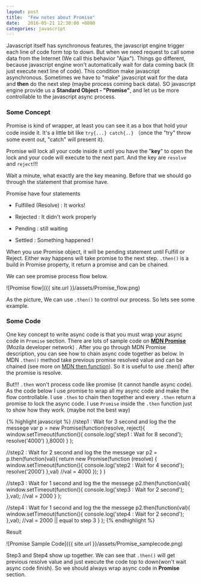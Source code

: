 ```yaml
---
layout: post
title:  "Few notes about Promise"
date:   2016-05-21 12:30:00 +0800
categories: javascript
---
```

Javascript itself has  synchronous features, the javascript engine trigger each line of code form top to down. But when we need request to call some data from the Internet (We call this behavior "Ajax"). Things go different, because javascript engine won't automatically  wait for data coming back (It just execute next line of code). This condition make javascript asynchronous. Sometimes we have to "make" javascript wait for the data and **then** do the next step (maybe process coming back data). SO javascript engine provide us a **Standard Object - "Promise"**, and let us be more controllable to the javascript async process.

### **Some Concept** ###

Promise is kind of wrapper, at least you can see it as a box that hold your code inside it. It's a little bit like
``try{...} catch{..}`` （once the "try" throw some event out, "catch" will present it).

Promise will lock all your code inside it until you have the "**key**" to open the lock and your code will execute to the next part. And the key are ``resolve`` and ``reject``!!!

Wait a minute, what exactly are the key meaning. Before that we should go through the statement that promise have.

Promise have four statements

* Fulfilled (Resolve) : It works!

* Rejected : It didn't work properly

* Pending : still waiting

* Settled : Something happened !

When you use Promise object, it will be pending statement until Fulfill or Reject. Either way happens will take promise to the next step. ``.then()`` is a build in Promise property, it return a promise and can be chained.

We can see promise process flow below.

![Promise flow]({{ site.url }}/assets/Promise_flow.png)

As the picture, We can use ``.then()`` to control our process. So lets see some example.

### **Some Code** ###

One key concept to write async code is that you must wrap your async code in ``Promise`` section. There are lots of sample code on **[MDN Promise](https://developer.mozilla.org/en-US/docs/Web/JavaScript/Reference/Global_Objects/Promise)** (Mozila developer network) . After you go through MDN Promise description, you can see how to chain async code together as below. In MDN ``.then()`` method take previous promise resolved value and can be chained (see more on [MDN  then function](https://developer.mozilla.org/en-US/docs/Web/JavaScript/Reference/Global_Objects/Promise/then)). So it is useful to use .then() after the promise is resolve.

But!!!  ``.then`` won't process code like promise (it cannot handle async code). As the code below I use promise to wrap all my async code and make the flow controllable. I use ``.then`` to chain then together and every ``.then`` return a promise to lock the async code. I use ``Promise`` inside the ``.then`` function just to show how they work. (maybe not the best way)


{% highlight javascript %}
//step1 : Wait for 3 second and log the the messege
var p = new Promise(function(resolve, reject){
        window.setTimeout(function(){
                console.log('step1 : Wait for 8 second');
                resolve('4000')
            },8000)
    }
);

//step2 : Wait for 2 second and log the the messege
var p2 = p.then(function(val){
    return new Promise(function (resolve) {
        window.setTimeout(function(){
                console.log('step2 : Wait for 4 second');
                resolve('2000')
            },val) //val = 4000
        });
    }
)

//step3 : Wait for 1 second and log the the messege
p2.then(function(val){
    window.setTimeout(function(){
            console.log('step3 : Wait for 2 second');
        },val); //val = 2000
    }
);

//step4 : Wait for 1 second and log the the messege
p2.then(function(val){
    window.setTimeout(function(){
            console.log('step4 : Wait for 2 second');
        },val); //val = 2000  || equal to step 3
    }
);
{% endhighlight %}

Result

![Promise Sample Code]({{ site.url }}/assets/Promise_samplecode.png)

Step3 and Step4 show up together. We can see that ``.then()`` will get previous resolve value and just execute the code top to down(won't wait async code finish). So we should always wrap async code in **Promise** section.



[MDN Promise]:https://developer.mozilla.org/en-US/docs/Web/JavaScript/Reference/Global_Objects/Promise
[MDN THEN FUNCTION]:https://developer.mozilla.org/en-US/docs/Web/JavaScript/Reference/Global_Objects/Promise/then
